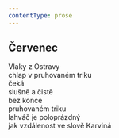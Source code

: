 ```yaml
---
contentType: prose
---
```


## Červenec

Vlaky z Ostravy  
chlap v pruhovaném triku  
čeká  
slušně a čistě  
bez konce  
pruhovaném triku  
lahváč je poloprázdný  
jak vzdálenost ve slově Karviná
